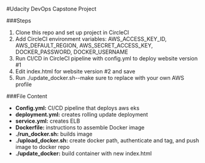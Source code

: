 #Udacity DevOps Capstone Project

###Steps
1. Clone this repo and set up project in CircleCI
2. Add CircleCI environment variables: AWS_ACCESS_KEY_ID, AWS_DEFAULT_REGION, AWS_SECRET_ACCESS_KEY, DOCKER_PASSWORD, DOCKER_USERNAME
2. Run CI/CD in CircleCI pipeline with config.yml to deploy website version #1
3. Edit index.html for website version #2 and save
4. Run ./update_docker.sh--make sure to replace with your own AWS profile


###File Content
- **Config.yml:** CI/CD pipeline that deploys aws eks 
- **deployment.yml:** creates rolling update deployment 
- **service.yml:** creates ELB
- **Dockerfile:** instructions to assemble Docker image
- **./run_docker.sh:** builds image
- **./upload_docker.sh:** create docker path, authenticate and tag, and push image to docker repo
- **./update_docker:** build container with new index.html
